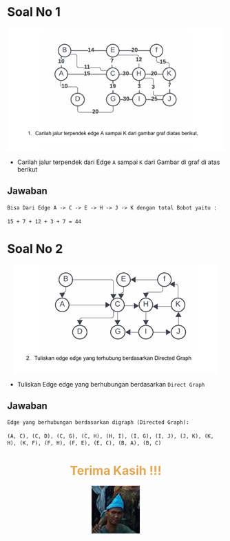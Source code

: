# Soal No 1

<div align="center">

![Soal1](/%20Gif%20and%20Image/Soal1.png)

</div>

- Carilah jalur terpendek dari Edge `A` sampai `K` dari Gambar di graf di atas berikut

## Jawaban

```
Bisa Dari Edge A -> C -> E -> H -> J -> K dengan total Bobot yaitu :

15 + 7 + 12 + 3 + 7 = 44
```

# Soal No 2

<div align="center">

![Soal1](/%20Gif%20and%20Image/Soal2.png)

</div>

- Tuliskan Edge edge yang berhubungan berdasarkan `Direct Graph`

## Jawaban

```
Edge yang berhubungan berdasarkan digraph (Directed Graph):

(A, C), (C, D), (C, G), (C, H), (H, I), (I, G), (I, J), (J, K), (K, H), (K, F), (F, H), (F, E), (E, C), (B, A), (B, C)
```

<div align="center">

<h1 style="color:#e2a754;">Terima Kasih !!!</h1>

</div>
<div align="center">

![Link to GIF](/%20Gif%20and%20Image/iqbal.png)

</div>
